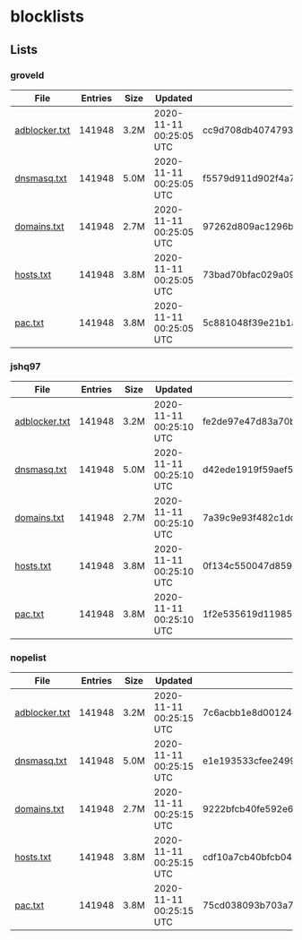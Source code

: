 # blocklists

## Lists

### groveld

|File|Entries|Size|Updated|Hash|
|-|-|-|-|-|
|[adblocker.txt](https://raw.githubusercontent.com/groveld/blocklists/lists/groveld/adblocker.txt)|141948|3.2M|2020-11-11 00:25:05 UTC|cc9d708db4074793a7d775f09a7e0a33cebd5e70|
|[dnsmasq.txt](https://raw.githubusercontent.com/groveld/blocklists/lists/groveld/dnsmasq.txt)|141948|5.0M|2020-11-11 00:25:05 UTC|f5579d911d902f4a7270e554ddbb480a9f2807dc|
|[domains.txt](https://raw.githubusercontent.com/groveld/blocklists/lists/groveld/domains.txt)|141948|2.7M|2020-11-11 00:25:05 UTC|97262d809ac1296b5713a100fc7076a9bd8c4561|
|[hosts.txt](https://raw.githubusercontent.com/groveld/blocklists/lists/groveld/hosts.txt)|141948|3.8M|2020-11-11 00:25:05 UTC|73bad70bfac029a0960d7fb3b85a3979f8765e22|
|[pac.txt](https://raw.githubusercontent.com/groveld/blocklists/lists/groveld/pac.txt)|141948|3.8M|2020-11-11 00:25:05 UTC|5c881048f39e21b1a8a3fc5f9cd9eceea62c31c3|

### jshq97

|File|Entries|Size|Updated|Hash|
|-|-|-|-|-|
|[adblocker.txt](https://raw.githubusercontent.com/groveld/blocklists/lists/jshq97/adblocker.txt)|141948|3.2M|2020-11-11 00:25:10 UTC|fe2de97e47d83a70b7c8b481988114ec52d3e2b9|
|[dnsmasq.txt](https://raw.githubusercontent.com/groveld/blocklists/lists/jshq97/dnsmasq.txt)|141948|5.0M|2020-11-11 00:25:10 UTC|d42ede1919f59aef536d857a36305d6c1c2944f1|
|[domains.txt](https://raw.githubusercontent.com/groveld/blocklists/lists/jshq97/domains.txt)|141948|2.7M|2020-11-11 00:25:10 UTC|7a39c9e93f482c1dca74add6b0c3e3a68aa51598|
|[hosts.txt](https://raw.githubusercontent.com/groveld/blocklists/lists/jshq97/hosts.txt)|141948|3.8M|2020-11-11 00:25:10 UTC|0f134c550047d85997d873df9ff517040126f315|
|[pac.txt](https://raw.githubusercontent.com/groveld/blocklists/lists/jshq97/pac.txt)|141948|3.8M|2020-11-11 00:25:10 UTC|1f2e535619d119856a9781484054f4e49b002d48|

### nopelist

|File|Entries|Size|Updated|Hash|
|-|-|-|-|-|
|[adblocker.txt](https://raw.githubusercontent.com/groveld/blocklists/lists/nopelist/adblocker.txt)|141948|3.2M|2020-11-11 00:25:15 UTC|7c6acbb1e8d00124e2cf065e391255136105c524|
|[dnsmasq.txt](https://raw.githubusercontent.com/groveld/blocklists/lists/nopelist/dnsmasq.txt)|141948|5.0M|2020-11-11 00:25:15 UTC|e1e193533cfee24992edba5cffe257c517f86ff7|
|[domains.txt](https://raw.githubusercontent.com/groveld/blocklists/lists/nopelist/domains.txt)|141948|2.7M|2020-11-11 00:25:15 UTC|9222bfcb40fe592e6b82bdf00254484a649bd9b7|
|[hosts.txt](https://raw.githubusercontent.com/groveld/blocklists/lists/nopelist/hosts.txt)|141948|3.8M|2020-11-11 00:25:15 UTC|cdf10a7cb40bfcb0485949e4c74fb74fa78a9cfd|
|[pac.txt](https://raw.githubusercontent.com/groveld/blocklists/lists/nopelist/pac.txt)|141948|3.8M|2020-11-11 00:25:15 UTC|75cd038093b703a7e504e591abf6fd0868d16bdb|
